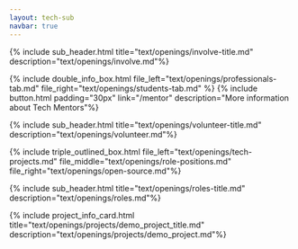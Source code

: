 ```yaml
---
layout: tech-sub
navbar: true
---
```


{% include sub_header.html title="text/openings/involve-title.md" description="text/openings/involve.md"%}

{% include double_info_box.html file_left="text/openings/professionals-tab.md" file_right="text/openings/students-tab.md" %}
{% include button.html padding="30px" link="/mentor" description="More information about Tech Mentors"%}

{% include sub_header.html title="text/openings/volunteer-title.md" description="text/openings/volunteer.md"%}

{% include triple_outlined_box.html file_left="text/openings/tech-projects.md" file_middle="text/openings/role-positions.md" file_right="text/openings/open-source.md"%}

{% include sub_header.html title="text/openings/roles-title.md" description="text/openings/roles.md"%}

{% include project_info_card.html title="text/openings/projects/demo_project_title.md" description="text/openings/projects/demo_project.md"%}
